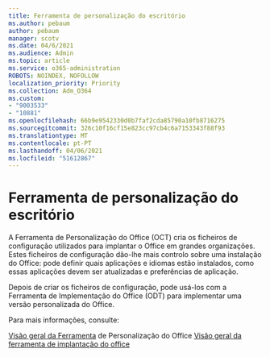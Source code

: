 ```yaml
---
title: Ferramenta de personalização do escritório
ms.author: pebaum
author: pebaum
manager: scotv
ms.date: 04/6/2021
ms.audience: Admin
ms.topic: article
ms.service: o365-administration
ROBOTS: NOINDEX, NOFOLLOW
localization_priority: Priority
ms.collection: Adm_O364
ms.custom:
- "9003533"
- "10881"
ms.openlocfilehash: 66b9e9542330d0b7faf2cda85790a10fb8716275
ms.sourcegitcommit: 326c10f16cf15e823cc97cb4c6a7153343f88f93
ms.translationtype: MT
ms.contentlocale: pt-PT
ms.lasthandoff: 04/06/2021
ms.locfileid: "51612867"
---
```

# <a name="office-customization-tool"></a>Ferramenta de personalização do escritório

A Ferramenta de Personalização do Office (OCT) cria os ficheiros de configuração utilizados para implantar o Office em grandes organizações. Estes ficheiros de configuração dão-lhe mais controlo sobre uma instalação do Office: pode definir quais aplicações e idiomas estão instalados, como essas aplicações devem ser atualizadas e preferências de aplicação. 

Depois de criar os ficheiros de configuração, pode usá-los com a Ferramenta de Implementação do Office (ODT) para implementar uma versão personalizada do Office. 

Para mais informações, consulte:

[Visão geral da Ferramenta](https://docs.microsoft.com/deployoffice/overview-of-the-office-customization-tool-for-click-to-run) 
 de Personalização do Office [Visão geral da ferramenta de implantação do office](https://docs.microsoft.com/deployoffice/overview-office-deployment-tool)